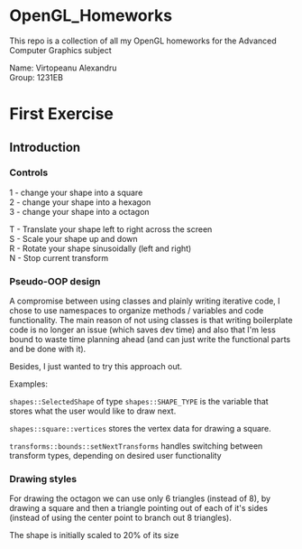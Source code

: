 # OpenGL_Homeworks

This repo is a collection of all my OpenGL homeworks for the Advanced Computer Graphics subject

Name: Virtopeanu Alexandru    
Group: 1231EB

# First Exercise
## Introduction

### Controls
1 - change your shape into a square     
2 - change your shape into a hexagon    
3 - change your shape into a octagon     

T - Translate your shape left to right across the screen     
S - Scale your shape up and down     
R - Rotate your shape sinusoidally (left and right)     
N - Stop current transform         

### Pseudo-OOP design

A compromise between using classes and plainly writing iterative code, I chose to use namespaces to organize methods / variables and code functionality. The main reason of not using classes is that writing boilerplate code is no longer an issue (which saves dev time) and also that I'm less bound to waste time planning ahead (and can just write the functional parts and be done with it).

Besides, I just wanted to try this approach out.

Examples: 

`shapes::SelectedShape` of type `shapes::SHAPE_TYPE` is the variable that stores what the user would like to draw next.

`shapes::square::vertices` stores the vertex data for drawing a square.

`transforms::bounds::setNextTransforms` handles switching between transform types, depending on desired user functionality



### Drawing styles

For drawing the octagon we can use only 6 triangles (instead of 8), by drawing a square and then a triangle pointing out of each of it's sides (instead of using the center point to branch out 8 triangles). 

The shape is initially scaled to 20% of its size
